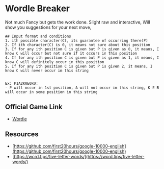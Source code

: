 # Wordle Breaker
Not much Fancy but gets the work done. Slight raw and interactive, Will show you suggestions for your next move,
```buildoutcfg
## Input format and conditions
1. ith possible character(C), its guarantee of occurring there(P)
2. If ith character(C) is 0, it means not sure about this position
3. If for any ith position C is given but P is given as 0, it means, I know C will occur but not sure if it occurs in this position
4. If for any ith position C is given but P is given as 1, it means, I know C will definitely occur in this position
5. If for any ith position C is given but P is given 2, it means, I know C will never occur in this string

```

```buildoutcfg

Ex: P1A2K0E0R0:
- P will occur in 1st position, A will not occur in this string, K E R will occur in some position in this string

```

## Official Game Link
- [Wordle](https://www.powerlanguage.co.uk/wordle/)

## Resources
- [https://github.com/first20hours/google-10000-english](https://github.com/first20hours/google-10000-english)
- [https://word.tips/five-letter-words/](https://word.tips/five-letter-words/)
